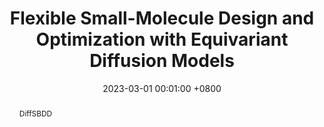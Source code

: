 ---
title:          Flexible Small-Molecule Design and Optimization with Equivariant Diffusion Models
date:           2023-03-01 00:01:00 +0800
selected:       false
pub:            "MLDD @ ICLR"
# pub_pre:        "Submitted to "
# pub_post:       'Under review.'
# pub_last:       ' <span class="badge badge-pill badge-custom badge-success">Spotlight</span>'
pub_date:       "2023"

abstract: >-
  DiffSBDD 
cover:          assets/images/covers/inpainting.png
authors:
  - Charles Harris
  - Keiran Didi
  - Arne Schneuing
  - Yuanqi Du
  - Arian Jamasb
  - Michael Bronstein
  - Bruno Correia 
  - Tom Blundell
  - Pietro Lió
links:
  Paper: https://drive.google.com/file/d/11kSYs6WYAg2_D0HtF8NxG7e6dUGQcVaL/view
---